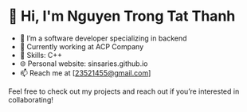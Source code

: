 # 👋 Hi, I'm Nguyen Trong Tat Thanh

- 🌱 I’m a software developer specializing in backend
- 💼 Currently working at ACP Company
- 🔧 Skills: C++
- 🌐 Personal website: sinsaries.github.io
- 📫 Reach me at [23521455@gmail.com]

Feel free to check out my projects and reach out if you’re interested in collaborating!
